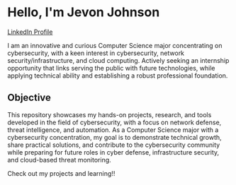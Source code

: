 # Hello, I'm Jevon Johnson
<a href="https://www.linkedin.com/in/jevon-johnson-0b161824a" target="_blank">LinkedIn Profile</a>



I am an innovative and curious Computer Science major concentrating on cybersecurity, with a keen interest in cybersecurity, network security/infrastructure, and cloud computing. Actively seeking an internship opportunity that links serving the public with future technologies, while applying technical ability and establishing a robust professional foundation.

## Objective
</div>
This repository showcases my hands-on projects, research, and tools developed in the field of cybersecurity, with a focus on network defense, threat intelligence, and automation. As a Computer Science major with a cybersecurity concentration, my goal is to demonstrate technical growth, share practical solutions, and contribute to the cybersecurity community while preparing for future roles in cyber defense, infrastructure security, and cloud-based threat monitoring.


Check out my projects and learning!!
